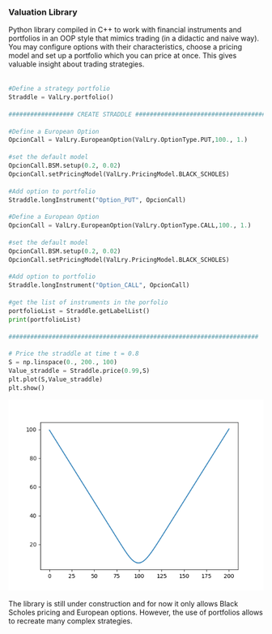 ### Valuation Library

Python library compiled in C++ to work with financial instruments and portfolios in an OOP style that mimics trading (in a didactic and naive way). You may configure options with their characteristics, choose a pricing model and set up a portfolio which you can price at once. This gives valuable insight about trading strategies.

```python

#Define a strategy portfolio
Straddle = ValLry.portfolio()

################## CREATE STRADDLE ####################################

#Define a European Option
OpcionCall = ValLry.EuropeanOption(ValLry.OptionType.PUT,100., 1.)

#set the default model
OpcionCall.BSM.setup(0.2, 0.02)
OpcionCall.setPricingModel(ValLry.PricingModel.BLACK_SCHOLES)

#Add option to portfolio
Straddle.longInstrument("Option_PUT", OpcionCall)

#Define a European Option
OpcionCall = ValLry.EuropeanOption(ValLry.OptionType.CALL,100., 1.)

#set the default model
OpcionCall.BSM.setup(0.2, 0.02)
OpcionCall.setPricingModel(ValLry.PricingModel.BLACK_SCHOLES)

#Add option to portfolio
Straddle.longInstrument("Option_CALL", OpcionCall)

#get the list of instruments in the porfolio
portfolioList = Straddle.getLabelList()
print(portfolioList)

#####################################################################

# Price the straddle at time t = 0.8
S = np.linspace(0., 200., 100)
Value_straddle = Straddle.price(0.99,S)
plt.plot(S,Value_straddle)
plt.show()

```

![Price](https://github.com/JoseOrtega51/ValuationLibrary/blob/main/readme_files/straddle.png)

The library is still under construction and for now it only allows Black Scholes pricing and European options. However, the use of portfolios allows to recreate many complex strategies.
